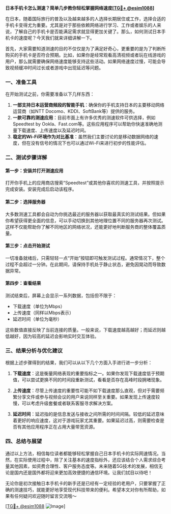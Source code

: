 **日本手机卡怎么测速？简单几步教你轻松掌握网络速度[[TG💪+ @esim1088](https://t.me/s/esim1088)]**

在日本，随着国际旅行的普及以及越来越多的人选择长期居住或工作，选择合适的手机卡变得尤为重要。尤其是对于那些依赖网络进行学习、工作或者娱乐的人来说，了解自己的手机卡是否能满足需求就显得更加关键了。那么，如何测试日本手机卡的速度呢？今天我们就来详细讲解一下。

首先，大家需要知道测速的目的不仅仅是为了满足好奇心，更重要的是为了判断所购买的手机卡是否符合预期。比如，如果你是经常观看高清视频或者玩在线游戏的用户，那么就需要确保网络速度能够支持这些活动。如果网络速度过慢，可能会导致视频缓冲时间过长或者游戏中出现延迟等问题。

### 一、准备工具

在开始测试之前，你需要准备以下几样东西：

1. **一部支持日本运营商频段的智能手机**：确保你的手机支持日本的主要移动网络运营商（如NTT Docomo、KDDI、SoftBank等）提供的服务。
2. **一款可靠的测速应用**：目前市面上有许多优秀的测速软件可供选择，例如Speedtest by Ookla、Fast.com等。这些应用程序可以帮助你快速准确地测量下载速度、上传速度以及延迟时间。
3. **稳定的Wi-Fi环境作为对比基准**：虽然我们主要讨论的是移动数据网络的速度，但在没有信号的情况下也可以通过Wi-Fi来进行初步的性能评估。

### 二、测试步骤详解

#### 第一步：安装并打开测速应用
打开你手机上的应用商店搜索“Speedtest”或其他你喜欢的测速工具，并按照提示完成安装。安装完成后启动该程序。

#### 第二步：选择服务器
大多数测速工具都会自动为你挑选最近的服务器以获取最真实的测试结果。但如果你希望获得更全面的信息，可以手动切换到其他地理位置不同的服务器再次测试。这样不仅能帮助你了解不同地区的网络状况，还能更好地判断服务商的整体覆盖质量。

#### 第三步：点击开始测试
一切准备就绪后，只需轻轻一点“开始”按钮即可触发测试过程。通常情况下，整个过程不会超过一分钟。在此期间，请保持手机处于静止状态，避免因晃动而导致数据异常。

#### 第四步：查看结果
测试结束后，屏幕上会显示一系列数据，包括但不限于：
- 下载速度（单位为Mbps）
- 上传速度（同样以Mbps表示）
- 延迟时间（单位为毫秒）

这些数值直接反映了当前连接的质量。一般来说，下载速度越高越好；而延迟则越低越好，因为较高的延迟会影响实时交互体验。

### 三、结果分析与优化建议

根据上述步骤得到的结果，我们可以从以下几个方面入手进行进一步分析：

1. **下载速度**：这是衡量网络表现的重要指标之一。如果你发现下载速度低于预期值，可以尝试更换不同的时间段重新测试，看看是否存在高峰时段拥堵现象。
   
2. **上传速度**：尽管上传速度的重要性可能不如下载速度那么直观，但对于需要频繁分享文件或参与视频会议的用户来说同样至关重要。如果发现上传速度较慢，可以考虑升级套餐或者联系客服寻求解决方案。

3. **延迟时间**：延迟指的是信息发送与接收之间所需的时间间隔。较低的延迟意味着更好的响应速度，这对于游戏玩家尤其重要。如果延迟过高，则需要检查是否有其他应用程序正在占用大量带宽资源。

### 四、总结与展望

通过以上方法，相信每位读者都能够轻松掌握自己日本手机卡的实际网速情况。当然，在实际使用过程中，除了关注基本的速度指标外，还应该结合个人需求综合考量其他因素，如资费合理性、客户服务态度等。未来随着5G技术的发展，相信无论是国内还是国外都将迎来更加高效便捷的通信环境。让我们拭目以待吧！

无论你是初次接触日本手机卡的新手还是已经有一定经验的老用户，只要掌握了正确的测速技巧，就能更好地享受现代科技带来的便利。希望本文对你有所帮助，如果有任何疑问欢迎随时留言交流哦～ 

[[TG💪+ @esim1088](https://t.me/s/esim1088) ![Image](https://i.postimg.cc/4NQfJmqS/Snipaste-2025-05-13-00-14-12.png)]